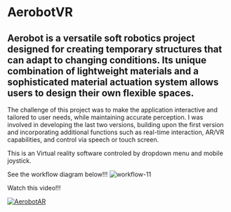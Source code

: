 ﻿# AerobotVR

## Aerobot is a versatile soft robotics project designed for creating temporary structures that can adapt to changing conditions. Its unique combination of lightweight materials and a sophisticated material actuation system allows users to design their own flexible spaces.

The challenge of this project was to make the application interactive and tailored to user needs, while maintaining accurate perception. I was involved in developing the last two versions, building upon the first version and incorporating additional functions such as real-time interaction, AR/VR capabilities, and control via speech or touch screen.

This is an Virtual reality software controled by dropdown menu and mobile joystick.


See the workflow diagram below!!!
![workflow-11](https://github.com/Nannoi/AerobotVR/assets/126888189/199c2829-d1ed-45c0-8784-9b87fc181fd0)

Watch this video!!!

[![AerobotAR](https://img.youtube.com/vi/nnbhwC07Bl4/0.jpg)](https://youtu.be/nnbhwC07Bl4)

